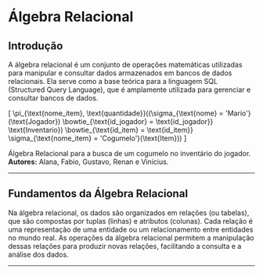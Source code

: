 # Álgebra Relacional

## Introdução

A álgebra relacional é um conjunto de operações matemáticas utilizadas para manipular e consultar dados armazenados em bancos de dados relacionais. Ela serve como a base teórica para a linguagem SQL (Structured Query Language), que é amplamente utilizada para gerenciar e consultar bancos de dados.

\[
\pi_{\text{nome\_item}, \text{quantidade}}((\sigma_{\text{nome} = 'Mario'}(\text{Jogador}) \bowtie_{\text{id\_jogador} = \text{id\_jogador}} \text{Inventario}) \bowtie_{\text{id\_item} = \text{id\_item}} \sigma_{\text{nome\_item} = 'Cogumelo'}(\text{Item}))
\]

Álgebra Relacional para a busca de um cogumelo no inventário do jogador.  
**Autores:** Alana, Fabio, Gustavo, Renan e Vinícius.

---

## Fundamentos da Álgebra Relacional

Na álgebra relacional, os dados são organizados em relações (ou tabelas), que são compostas por tuplas (linhas) e atributos (colunas). Cada relação é uma representação de uma entidade ou um relacionamento entre entidades no mundo real. As operações da álgebra relacional permitem a manipulação dessas relações para produzir novas relações, facilitando a consulta e a análise dos dados.

---